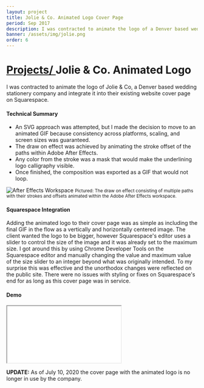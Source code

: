 ```yaml
---
layout: project
title: Jolie & Co. Animated Logo Cover Page
period: Sep 2017
description: I was contracted to animate the logo of a Denver based wedding stationery company and integrate it into their website cover page on Squarespace.
banner: /assets/img/jolie.png
order: 6
---
```


<h1 class="px-4"><span class="h4 text-secondary"><a href="{{ '/projects/' | relative_url }}"><i class="fas fa-folder-open mr-2"></i>Projects/ </a></span>Jolie & Co. Animated Logo</h1>

<div class="card bg-primary shadow-soft border-light mb-4">
  <div class="card-body">
    <p class="card-text">
      I was contracted to animate the logo of Jolie & Co, a Denver based wedding stationery company and integrate it into their existing website cover page on Squarespace.
    </p>
  </div>
</div>

<div class="card bg-primary shadow-soft border-light mb-4">
  <div class="card-body">
    <h4>Technical Summary</h4>
    <ul>
      <li>An SVG approach was attempted, but I made the decision to move to an animated GIF because consistency across platforms, scaling, and screen sizes was guaranteed.</li>
      <li>The draw on effect was achieved by animating the stroke offset of the paths within Adobe After Effects.</li>
      <li>Any color from the stroke was a mask that would make the underlining logo calligraphy visible.</li>
      <li>Once finished, the composition was exported as a GIF that would not loop.</li>
    </ul>
    <img src="{{ '/assets/img/jolieae.png' | relative_url }}" alt="After Effects Workspace" class="img-responsive rounded shadow-light"/>
    <small>Pictured: The draw on effect consisting of multiple paths with their strokes and offsets animated within the Adobe After Effects workspace.</small>
  </div>
</div>

<div class="card bg-primary shadow-soft border-light mb-4">
  <div class="card-body">
    <h4>Squarespace Integration</h4>
    <p class="card-text">
      Adding the animated logo to their cover page was as simple as including the final GIF in the flow as a vertically and horizontally centered image. The client wanted the logo to be bigger, however Squarespace's editor uses a slider to control the size of the image and it was already set to the maximum size. I got around this by using Chrome Developer Tools on the Squarespace editor and manually changing the value and maximum value of the size slider to an integer beyond what was originally intended. To my surprise this was effective and the unorthodox changes were reflected on the public site. There were no issues with styling or fixes on Squarespace's end for as long as this cover page was in service.
    </p>
  </div>
</div>

<div class="card bg-primary shadow-soft border-light mb-4">
  <div class="card-body">
    <h4>Demo</h4>
    <div class="embed-responsive embed-responsive-16by9">
      <iframe title="Jolie Cover Page" src="{{ '/assets/img/jolie/cover.html' | relative_url }}" class="rounded embed-responsive-item"></iframe>
    </div>
  </div>
</div>

<div class="card bg-primary shadow-soft border-light mb-4">
  <div class="card-body">
    <p class="card-text">
      <strong>UPDATE:</strong> As of July 10, 2020 the cover page with the animated logo is no longer in use by the company.
    </p>
  </div>
</div>
